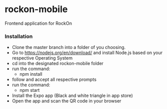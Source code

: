 # rockon-mobile
Frontend application for RockOn

### Installation

* Clone the master branch into a folder of you choosing.
* Go to https://nodejs.org/en/download/ and install Node.js based on your respective Operating System
* cd into the designated rockon-mobile folder
* run the command:
  * npm install
* follow and accept all respective prompts
* run the command:
  * npm start
* Install the Expo app (Black and white triangle in app store)
* Open the app and scan the QR code in your browser
